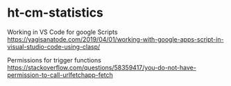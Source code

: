 # ht-cm-statistics
Working in VS Code for google Scripts
https://yagisanatode.com/2019/04/01/working-with-google-apps-script-in-visual-studio-code-using-clasp/

Permissions for trigger functions
https://stackoverflow.com/questions/58359417/you-do-not-have-permission-to-call-urlfetchapp-fetch